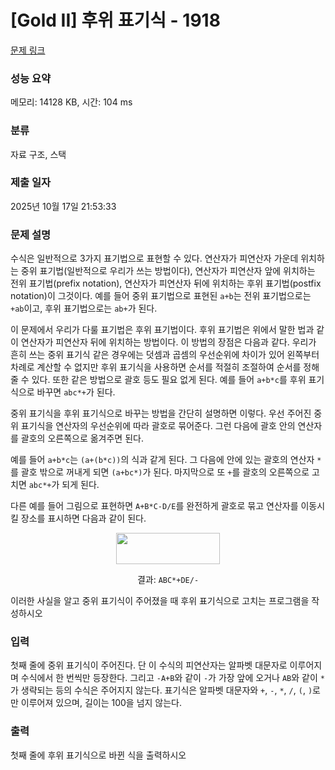 # [Gold II] 후위 표기식 - 1918 

[문제 링크](https://www.acmicpc.net/problem/1918) 

### 성능 요약

메모리: 14128 KB, 시간: 104 ms

### 분류

자료 구조, 스택

### 제출 일자

2025년 10월 17일 21:53:33

### 문제 설명

<p>수식은 일반적으로 3가지 표기법으로 표현할 수 있다. 연산자가 피연산자 가운데 위치하는 중위 표기법(일반적으로 우리가 쓰는 방법이다), 연산자가 피연산자 앞에 위치하는 전위 표기법(prefix notation), 연산자가 피연산자 뒤에 위치하는 후위 표기법(postfix notation)이 그것이다. 예를 들어 중위 표기법으로 표현된 <code>a+b</code>는 전위 표기법으로는 <code>+ab</code>이고, 후위 표기법으로는 <code>ab+</code>가 된다.</p>

<p>이 문제에서 우리가 다룰 표기법은 후위 표기법이다. 후위 표기법은 위에서 말한 법과 같이 연산자가 피연산자 뒤에 위치하는 방법이다. 이 방법의 장점은 다음과 같다. 우리가 흔히 쓰는 중위 표기식 같은 경우에는 덧셈과 곱셈의 우선순위에 차이가 있어 왼쪽부터 차례로 계산할 수 없지만 후위 표기식을 사용하면 순서를 적절히 조절하여 순서를 정해줄 수 있다. 또한 같은 방법으로 괄호 등도 필요 없게 된다. 예를 들어 <code>a+b*c</code>를 후위 표기식으로 바꾸면 <code>abc*+</code>가 된다.</p>

<p>중위 표기식을 후위 표기식으로 바꾸는 방법을 간단히 설명하면 이렇다. 우선 주어진 중위 표기식을 연산자의 우선순위에 따라 괄호로 묶어준다. 그런 다음에 괄호 안의 연산자를 괄호의 오른쪽으로 옮겨주면 된다.</p>

<p>예를 들어 <code>a+b*c</code>는 <code>(a+(b*c))</code>의 식과 같게 된다. 그 다음에 안에 있는 괄호의 연산자 <code>*</code>를 괄호 밖으로 꺼내게 되면 <code>(a+bc*)</code>가 된다. 마지막으로 또 <code>+</code>를 괄호의 오른쪽으로 고치면 <code>abc*+</code>가 되게 된다.</p>

<p>다른 예를 들어 그림으로 표현하면 <code>A+B*C-D/E</code>를 완전하게 괄호로 묶고 연산자를 이동시킬 장소를 표시하면 다음과 같이 된다.</p>

<p style="text-align: center;"><img alt="" src="https://upload.acmicpc.net/5aad2feb-d9fc-430a-954d-73a06ba0215f/-/preview/" style="width: 166px; height: 50px;"></p>

<p style="text-align: center;">결과: <code>ABC*+DE/-</code></p>

<p>이러한 사실을 알고 중위 표기식이 주어졌을 때 후위 표기식으로 고치는 프로그램을 작성하시오</p>

### 입력 

 <p>첫째 줄에 중위 표기식이 주어진다. 단 이 수식의 피연산자는 알파벳 대문자로 이루어지며 수식에서 한 번씩만 등장한다. 그리고 <code>-A+B</code>와 같이 <code>-</code>가 가장 앞에 오거나 <code>AB</code>와 같이 <code>*</code>가 생략되는 등의 수식은 주어지지 않는다. 표기식은 알파벳 대문자와 <code>+</code>, <code>-</code>, <code>*</code>, <code>/</code>, <code>(</code>, <code>)</code>로만 이루어져 있으며, 길이는 100을 넘지 않는다. </p>

### 출력 

 <p>첫째 줄에 후위 표기식으로 바뀐 식을 출력하시오</p>

